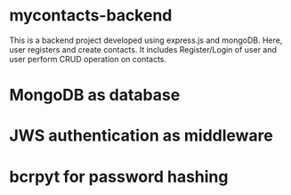 # mycontacts-backend
This is a backend project  developed using express.js and mongoDB. Here, user registers and create contacts. It includes Register/Login 
of user and user perform CRUD operation on contacts.
# MongoDB as database
# JWS authentication as middleware
# bcrpyt for password hashing
